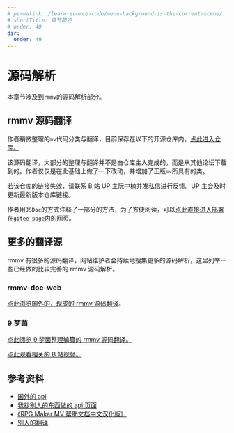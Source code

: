 ```yaml
---
# permalink: /learn-source-code/menu-background-is-the-current-scene/
# shortTitle: 章节简述
# order: 40
dir:
  order: 40
---
```


# 源码解析

本章节涉及到`rmmv`的源码解析部分。

## rmmv 源码翻译

作者稍微整理的`mv`代码分类与翻译，目前保存在以下的开源仓库内。[点此进入仓库。](https://gitee.com/HechiCollegeComputerAssociation/rmmv-api)

该源码翻译，大部分的整理与翻译并不是由仓库主人完成的，而是从其他论坛下载到的。作者仅仅是在此基础上做了一下改动，并增加了正版`mv`所具有的类。

若该仓库的链接失效，请联系 B 站 UP 主阮中楠并发私信进行反馈。UP 主会及时更新最新版本仓库链接。

作者用`JSDoc`的方式注释了一部分的方法，为了方便阅读，可以[点此直接进入部署在`gitee page`内的网页](https://hechicollegecomputerassociation.gitee.io/rmmv-api/)。

## 更多的翻译源

rmmv 有很多的源码翻译，网站维护者会持续地搜集更多的源码解析，这里列举一些已经做的比较完善的 rmmv 源码解析。

### rmmv-doc-web

[点此浏览国外的，现成的 rmmv 源码翻译](https://kinoar.github.io/rmmv-doc-web/globals.html)。

### 9 梦菌

[点此阅览 9 梦菌整理编纂的 rmmv 源码翻译。](https://gitee.com/jiumengjun/rmmv)

[点此观看相关的 B 站视频。](https://www.bilibili.com/video/BV1dJ41117Tp)

## 参考资料

- [国外的 api](https://kinoar.github.io/rmmv-doc-web/globals.html)
- [我抄别人的东西做的 api 页面](https://hechicollegecomputerassociation.gitee.io/rmmv-api/)
- [《RPG Maker MV 帮助文档中文汉化版》](http://miaowm5.github.io/RMMV-F1/)
- [别人的翻译](https://gitee.com/jiumengjun/rmmv)
